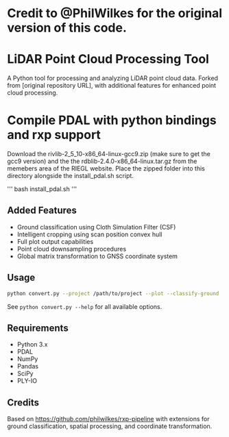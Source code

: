 # Credit to @PhilWilkes for the original version of this code.

# LiDAR Point Cloud Processing Tool

A Python tool for processing and analyzing LiDAR point cloud data. Forked from [original repository URL], with additional features for enhanced point cloud processing.

# Compile PDAL with python bindings and rxp support 
Download the rivlib-2_5_10-x86_64-linux-gcc9.zip (make sure to get the gcc9 version) and the the rdblib-2.4.0-x86_64-linux.tar.gz from the memebers area of the RIEGL website.
Place the zipped folder into this directory alongside the install_pdal.sh script. 

'''
bash install_pdal.sh
'''

## Added Features

- Ground classification using Cloth Simulation Filter (CSF)
- Intelligent cropping using scan position convex hull
- Full plot output capabilities
- Point cloud downsampling procedures
- Global matrix transformation to GNSS coordinate system

## Usage

```bash
python convert.py --project /path/to/project --plot --classify-ground
```

See `python convert.py --help` for all available options.

## Requirements

- Python 3.x
- PDAL
- NumPy
- Pandas
- SciPy
- PLY-IO

## Credits

Based on https://github.com/philwilkes/rxp-pipeline with extensions for ground classification, spatial processing, and coordinate transformation.

